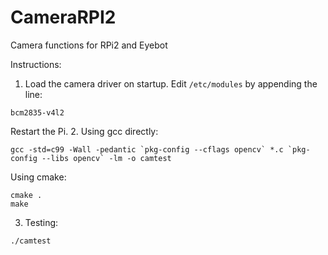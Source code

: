 # CameraRPI2
Camera functions for RPi2 and Eyebot

Instructions:

1. Load the camera driver on startup. Edit `/etc/modules` by appending the line:
  
  ~~~~~
  bcm2835-v4l2
  ~~~~~
  
  Restart the Pi.
2. Using gcc directly:
    
  ~~~~~
  gcc -std=c99 -Wall -pedantic `pkg-config --cflags opencv` *.c `pkg-config --libs opencv` -lm -o camtest
  ~~~~~
  
  Using cmake:
  
  ~~~~~
  cmake .
  make
  ~~~~~
3. Testing:

  ~~~~~
  ./camtest
  ~~~~~
